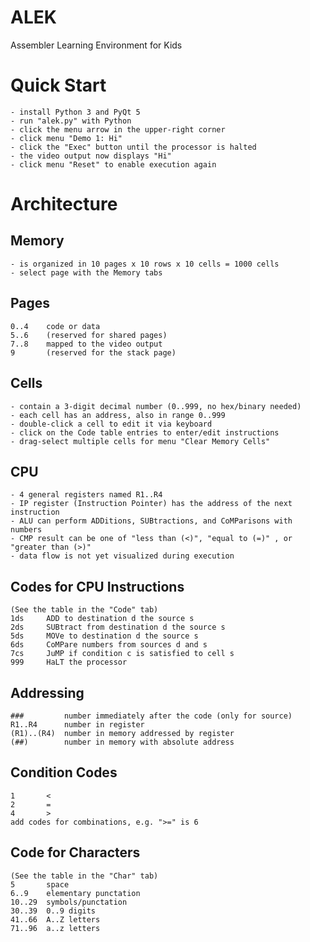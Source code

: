 # ALEK
Assembler Learning Environment for Kids

# Quick Start
    - install Python 3 and PyQt 5
    - run "alek.py" with Python
    - click the menu arrow in the upper-right corner
    - click menu "Demo 1: Hi"
    - click the "Exec" button until the processor is halted
    - the video output now displays "Hi"
    - click menu "Reset" to enable execution again

# Architecture

## Memory
    - is organized in 10 pages x 10 rows x 10 cells = 1000 cells
    - select page with the Memory tabs

## Pages
    0..4    code or data
    5..6    (reserved for shared pages)
    7..8    mapped to the video output
    9       (reserved for the stack page)

## Cells
    - contain a 3-digit decimal number (0..999, no hex/binary needed)
    - each cell has an address, also in range 0..999
    - double-click a cell to edit it via keyboard
    - click on the Code table entries to enter/edit instructions
    - drag-select multiple cells for menu "Clear Memory Cells"

## CPU
    - 4 general registers named R1..R4
    - IP register (Instruction Pointer) has the address of the next instruction
    - ALU can perform ADDitions, SUBtractions, and CoMParisons with numbers
    - CMP result can be one of "less than (<)", "equal to (=)" , or "greater than (>)"
    - data flow is not yet visualized during execution

## Codes for CPU Instructions
    (See the table in the "Code" tab)
    1ds     ADD to destination d the source s
    2ds     SUBtract from destination d the source s
    5ds     MOVe to destination d the source s
    6ds     CoMPare numbers from sources d and s
    7cs     JuMP if condition c is satisfied to cell s
    999     HaLT the processor

## Addressing
    ###         number immediately after the code (only for source)
    R1..R4      number in register
    (R1)..(R4)  number in memory addressed by register
    (##)        number in memory with absolute address

## Condition Codes
    1       <
    2       =
    4       >
    add codes for combinations, e.g. ">=" is 6

## Code for Characters
    (See the table in the "Char" tab)
    5       space
    6..9    elementary punctation
    10..29  symbols/punctation
    30..39  0..9 digits
    41..66  A..Z letters
    71..96  a..z letters
